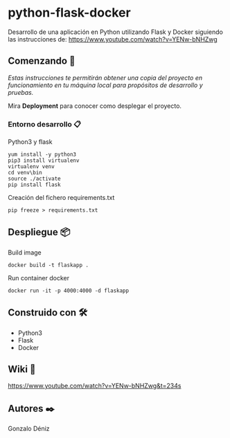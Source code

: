 # python-flask-docker

Desarrollo de una aplicación en Python utilizando Flask y Docker siguiendo las instrucciones de:
https://www.youtube.com/watch?v=YENw-bNHZwg


## Comenzando 🚀

_Estas instrucciones te permitirán obtener una copia del proyecto en funcionamiento en tu máquina local para propósitos de desarrollo y pruebas._

Mira **Deployment** para conocer como desplegar el proyecto.


### Entorno desarrollo 📋

Python3 y flask

```
yum install -y python3
pip3 install virtualenv
virtualenv venv
cd venv\bin
source ./activate
pip install flask
```

Creación del fichero requirements.txt

```
pip freeze > requirements.txt
```

## Despliegue 📦

Build image

```
docker build -t flaskapp .
```

Run container docker

```
docker run -it -p 4000:4000 -d flaskapp
```


## Construido con 🛠️

* Python3
* Flask
* Docker



## Wiki 📖

https://www.youtube.com/watch?v=YENw-bNHZwg&t=234s


## Autores ✒️

Gonzalo Déniz

